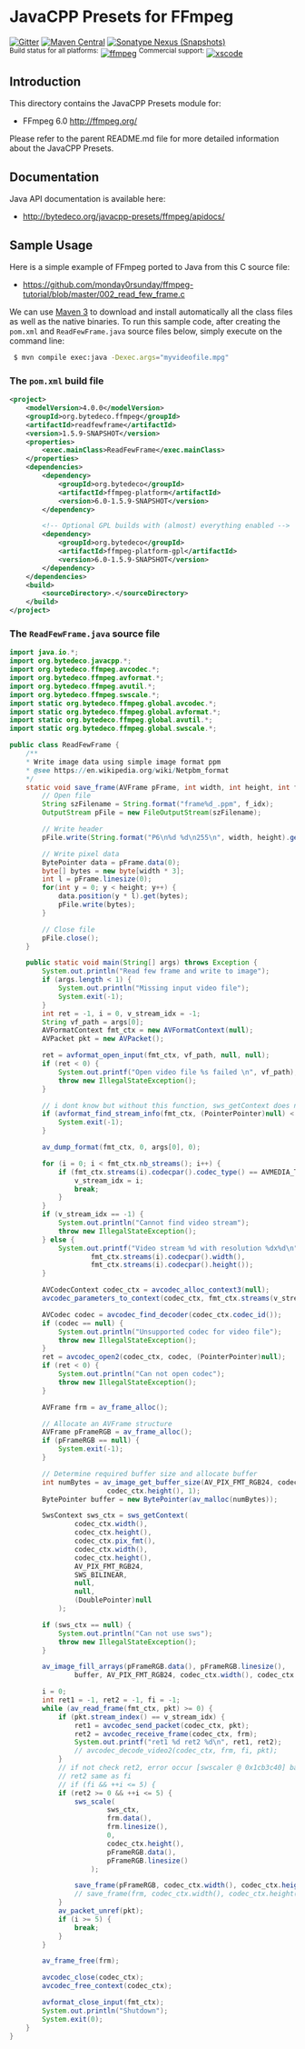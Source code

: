 JavaCPP Presets for FFmpeg
==========================

[![Gitter](https://badges.gitter.im/bytedeco/javacpp.svg)](https://gitter.im/bytedeco/javacpp) [![Maven Central](https://maven-badges.herokuapp.com/maven-central/org.bytedeco/ffmpeg/badge.svg)](https://maven-badges.herokuapp.com/maven-central/org.bytedeco/ffmpeg) [![Sonatype Nexus (Snapshots)](https://img.shields.io/nexus/s/https/oss.sonatype.org/org.bytedeco/ffmpeg.svg)](http://bytedeco.org/builds/)  
<sup>Build status for all platforms:</sup> [![ffmpeg](https://github.com/bytedeco/javacpp-presets/workflows/ffmpeg/badge.svg)](https://github.com/bytedeco/javacpp-presets/actions?query=workflow%3Affmpeg)  <sup>Commercial support:</sup> [![xscode](https://img.shields.io/badge/Available%20on-xs%3Acode-blue?style=?style=plastic&logo=appveyor&logo=data:image/png;base64,iVBORw0KGgoAAAANSUhEUgAAAEAAAABACAMAAACdt4HsAAAAGXRFWHRTb2Z0d2FyZQBBZG9iZSBJbWFnZVJlYWR5ccllPAAAAAZQTFRF////////VXz1bAAAAAJ0Uk5T/wDltzBKAAAAlUlEQVR42uzXSwqAMAwE0Mn9L+3Ggtgkk35QwcnSJo9S+yGwM9DCooCbgn4YrJ4CIPUcQF7/XSBbx2TEz4sAZ2q1RAECBAiYBlCtvwN+KiYAlG7UDGj59MViT9hOwEqAhYCtAsUZvL6I6W8c2wcbd+LIWSCHSTeSAAECngN4xxIDSK9f4B9t377Wd7H5Nt7/Xz8eAgwAvesLRjYYPuUAAAAASUVORK5CYII=)](https://xscode.com/bytedeco/javacpp-presets)


Introduction
------------
This directory contains the JavaCPP Presets module for:

 * FFmpeg 6.0  http://ffmpeg.org/

Please refer to the parent README.md file for more detailed information about the JavaCPP Presets.


Documentation
-------------
Java API documentation is available here:

 * http://bytedeco.org/javacpp-presets/ffmpeg/apidocs/


Sample Usage
------------
Here is a simple example of FFmpeg ported to Java from this C source file:

 * https://github.com/monday0rsunday/ffmpeg-tutorial/blob/master/002_read_few_frame.c

We can use [Maven 3](http://maven.apache.org/) to download and install automatically all the class files as well as the native binaries. To run this sample code, after creating the `pom.xml` and `ReadFewFrame.java` source files below, simply execute on the command line:
```bash
 $ mvn compile exec:java -Dexec.args="myvideofile.mpg"
```

### The `pom.xml` build file
```xml
<project>
    <modelVersion>4.0.0</modelVersion>
    <groupId>org.bytedeco.ffmpeg</groupId>
    <artifactId>readfewframe</artifactId>
    <version>1.5.9-SNAPSHOT</version>
    <properties>
        <exec.mainClass>ReadFewFrame</exec.mainClass>
    </properties>
    <dependencies>
        <dependency>
            <groupId>org.bytedeco</groupId>
            <artifactId>ffmpeg-platform</artifactId>
            <version>6.0-1.5.9-SNAPSHOT</version>
        </dependency>

        <!-- Optional GPL builds with (almost) everything enabled -->
        <dependency>
            <groupId>org.bytedeco</groupId>
            <artifactId>ffmpeg-platform-gpl</artifactId>
            <version>6.0-1.5.9-SNAPSHOT</version>
        </dependency>
    </dependencies>
    <build>
        <sourceDirectory>.</sourceDirectory>
    </build>
</project>
```

### The `ReadFewFrame.java` source file
```java
import java.io.*;
import org.bytedeco.javacpp.*;
import org.bytedeco.ffmpeg.avcodec.*;
import org.bytedeco.ffmpeg.avformat.*;
import org.bytedeco.ffmpeg.avutil.*;
import org.bytedeco.ffmpeg.swscale.*;
import static org.bytedeco.ffmpeg.global.avcodec.*;
import static org.bytedeco.ffmpeg.global.avformat.*;
import static org.bytedeco.ffmpeg.global.avutil.*;
import static org.bytedeco.ffmpeg.global.swscale.*;

public class ReadFewFrame {
    /**
    * Write image data using simple image format ppm
    * @see https://en.wikipedia.org/wiki/Netpbm_format
    */
    static void save_frame(AVFrame pFrame, int width, int height, int f_idx) throws IOException {
        // Open file
        String szFilename = String.format("frame%d_.ppm", f_idx);
        OutputStream pFile = new FileOutputStream(szFilename);

        // Write header
        pFile.write(String.format("P6\n%d %d\n255\n", width, height).getBytes());

        // Write pixel data
        BytePointer data = pFrame.data(0);
        byte[] bytes = new byte[width * 3];
        int l = pFrame.linesize(0);
        for(int y = 0; y < height; y++) {
            data.position(y * l).get(bytes);
            pFile.write(bytes);
        }

        // Close file
        pFile.close();
    }

    public static void main(String[] args) throws Exception {
        System.out.println("Read few frame and write to image");
        if (args.length < 1) {
            System.out.println("Missing input video file");
            System.exit(-1);
        }
        int ret = -1, i = 0, v_stream_idx = -1;
        String vf_path = args[0];
        AVFormatContext fmt_ctx = new AVFormatContext(null);
        AVPacket pkt = new AVPacket();

        ret = avformat_open_input(fmt_ctx, vf_path, null, null);
        if (ret < 0) {
            System.out.printf("Open video file %s failed \n", vf_path);
            throw new IllegalStateException();
        }

        // i dont know but without this function, sws_getContext does not work
        if (avformat_find_stream_info(fmt_ctx, (PointerPointer)null) < 0) {
            System.exit(-1);
        }

        av_dump_format(fmt_ctx, 0, args[0], 0);

        for (i = 0; i < fmt_ctx.nb_streams(); i++) {
            if (fmt_ctx.streams(i).codecpar().codec_type() == AVMEDIA_TYPE_VIDEO) {
                v_stream_idx = i;
                break;
            }
        }
        if (v_stream_idx == -1) {
            System.out.println("Cannot find video stream");
            throw new IllegalStateException();
        } else {
            System.out.printf("Video stream %d with resolution %dx%d\n", v_stream_idx,
                    fmt_ctx.streams(i).codecpar().width(),
                    fmt_ctx.streams(i).codecpar().height());
        }

        AVCodecContext codec_ctx = avcodec_alloc_context3(null);
        avcodec_parameters_to_context(codec_ctx, fmt_ctx.streams(v_stream_idx).codecpar());

        AVCodec codec = avcodec_find_decoder(codec_ctx.codec_id());
        if (codec == null) {
            System.out.println("Unsupported codec for video file");
            throw new IllegalStateException();
        }
        ret = avcodec_open2(codec_ctx, codec, (PointerPointer)null);
        if (ret < 0) {
            System.out.println("Can not open codec");
            throw new IllegalStateException();
        }

        AVFrame frm = av_frame_alloc();

        // Allocate an AVFrame structure
        AVFrame pFrameRGB = av_frame_alloc();
        if (pFrameRGB == null) {
            System.exit(-1);
        }

        // Determine required buffer size and allocate buffer
        int numBytes = av_image_get_buffer_size(AV_PIX_FMT_RGB24, codec_ctx.width(),
                        codec_ctx.height(), 1);
        BytePointer buffer = new BytePointer(av_malloc(numBytes));

        SwsContext sws_ctx = sws_getContext(
                codec_ctx.width(),
                codec_ctx.height(),
                codec_ctx.pix_fmt(),
                codec_ctx.width(),
                codec_ctx.height(),
                AV_PIX_FMT_RGB24,
                SWS_BILINEAR,
                null,
                null,
                (DoublePointer)null
            );

        if (sws_ctx == null) {
            System.out.println("Can not use sws");
            throw new IllegalStateException();
        }

        av_image_fill_arrays(pFrameRGB.data(), pFrameRGB.linesize(),
                buffer, AV_PIX_FMT_RGB24, codec_ctx.width(), codec_ctx.height(), 1);

        i = 0;
        int ret1 = -1, ret2 = -1, fi = -1;
        while (av_read_frame(fmt_ctx, pkt) >= 0) {
            if (pkt.stream_index() == v_stream_idx) {
                ret1 = avcodec_send_packet(codec_ctx, pkt);
                ret2 = avcodec_receive_frame(codec_ctx, frm);
                System.out.printf("ret1 %d ret2 %d\n", ret1, ret2);
                // avcodec_decode_video2(codec_ctx, frm, fi, pkt);
            }
            // if not check ret2, error occur [swscaler @ 0x1cb3c40] bad src image pointers
            // ret2 same as fi
            // if (fi && ++i <= 5) {
            if (ret2 >= 0 && ++i <= 5) {
                sws_scale(
                        sws_ctx,
                        frm.data(),
                        frm.linesize(),
                        0,
                        codec_ctx.height(),
                        pFrameRGB.data(),
                        pFrameRGB.linesize()
                    );

                save_frame(pFrameRGB, codec_ctx.width(), codec_ctx.height(), i);
                // save_frame(frm, codec_ctx.width(), codec_ctx.height(), i);
            }
            av_packet_unref(pkt);
            if (i >= 5) {
                break;
            }
        }

        av_frame_free(frm);

        avcodec_close(codec_ctx);
        avcodec_free_context(codec_ctx);

        avformat_close_input(fmt_ctx);
        System.out.println("Shutdown");
        System.exit(0);
    }
}
```
